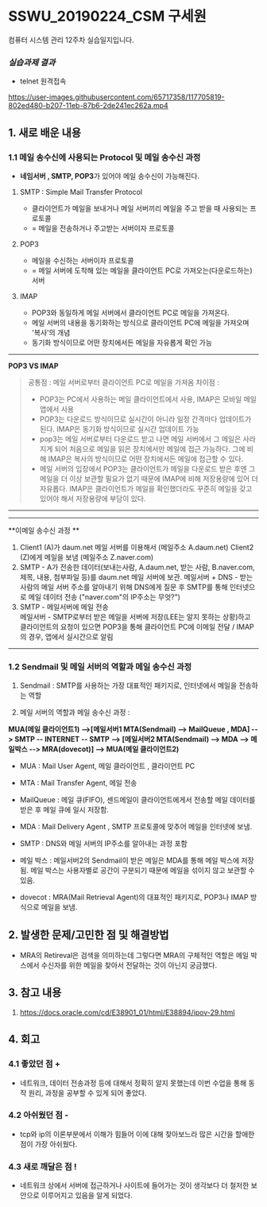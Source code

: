 # SSWU_20190224_CSM 구세원 

컴퓨터 시스템 관리 12주차 실습일지입니다.

### *실습과제 결과*

- telnet 원격접속 


https://user-images.githubusercontent.com/65717358/117705819-802ed480-b207-11eb-87b6-2de241ec262a.mp4



 
## 1. 새로 배운 내용

### 1.1 메일 송수신에 사용되는 Protocol 및 메일 송수신 과정 
- **네임서버 , SMTP, POP3**가 있어야 메일 송수신이 가능해진다. 
1) SMTP : Simple Mail Transfer Protocol 
   - 클라이언트가 메일을 보내거나 메일 서버끼리 메일을 주고 받을 때 사용되는 프로토콜
   - = 메일을 전송하거나 주고받는 서버이자 프로토콜 
    
2) POP3
   - 메일을 수신하는 서버이자 프로토콜 
   - = 메일 서버에 도착해 있는 메일을 클라이언트 PC로 가져오는(다운로드하는) 서버
   
3) IMAP
   - POP3와 동일하게 메일 서버에서 클라이언트 PC로 메일을 가져온다. 
   - 메일 서버의 내용을 동기화하는 방식으로 클라이언트 PC에 메일을 가져오며 '복사'의 개념 
   - 동기화 방식이므로 어떤 장치에서든 메일을 자유롭게 확인 가능 

--- 
**POP3 VS IMAP**

> 공통점 : 메일 서버로부터 클라이언트 PC로 메일을 가져옴
> 차이점 :
> - POP3는 PC에서 사용하는 메일 클라이언트에서 사용, IMAP은 모바일 메일 앱에서 사용 
> - POP3는 다운로드 방식이므로 실시간이 아니라 일정 간격마다 업데이트가 된다. IMAP은 동기화 방식이므로 실시간 업데이트 가능 
> - pop3는 메일 서버로부터 다운로드 받고 나면 메일 서버에서 그 메일은 사라지게 되어 처음으로 메일을 읽은 장치에서만 메일에 접근 가능하다. 
> 그에 비해 IMAP은 복사의 방식이므로 어떤 장치에서든 메일에 접근할 수 있다. 
> - 메일 서버의 입장에서 POP3는 클라이언트가 메일을 다운로드 받은 후엔 그 메일을 더 이상 보관할 필요가 없기 때문에 IMAP에 비해 저장용량에 있어 더 자유롭다. 
> IMAP은 클라이언트가 메일을 확인했더라도 꾸준히 메일을 갖고 있어야 해서 저장용량에 부담이 있다. 

---

---
**이메일 송수신 과정 **
1. Client1 (A)가 daum.net 메일 서버를 이용해서 (메일주소 A.daum.net) Client2 (Z)에게 메일을 보냄 (메일주소 Z.naver.com)
2. SMTP - A가 전송한 데이터(보내는사람, A.daum.net, 받는 사람, B.naver.com, 제목, 내용, 첨부파일 등)를 daum.net 메일 서버에 보관.
   메일서버 + DNS - 받는 사람의 메일 서버 주소를 알아내기 위해 DNS에게 질문 후 SMTP를 통해 인터넷으로 메일 데이터 전송 ("naver.com"의 IP주소는 무엇?")
3. SMTP - 메일서버에 메일 전송  
   메일서버 - SMTP로부터 받은 메일을 서버에 저장(LEE는 알지 못하는 상황)하고 클라이언트의 요청이 있으면 POP3을 통해 클라이언트 PC에 이메일 전달 / IMAP의 경우, 앱에서 실시간으로 알림
---

### 1.2 Sendmail 및 메일 서버의 역할과 메일 송수신 과정  
1) Sendmail :  SMTP를 사용하는 가장 대표적인 패키지로, 인터넷에서 메일을 전송하는 역할

2) 메일 서버의 역할과 메일 송수신 과정 : 

**MUA(메일 클라이언트1) -->[메일서버1 MTA(Sendmail) --> MailQueue , MDA] --> SMTP -- INTERNET -- SMTP --> [메일서버2 MTA(Sendmail) --> MDA --> 메일박스 --> MRA(dovecot)] --> MUA(메일 클라이언트2)** 

- MUA : Mail User Agent, 메일 클라이언트 , 클라이언트 PC

- MTA : Mail Transfer Agent, 메일 전송

- MailQueue : 메일 큐(FIFO), 센드메일이 클라이언트에게서 전송할 메일 데이터를 받은 후 메일 큐에 일시 저장함. 

- MDA : Mail Delivery Agent , SMTP 프로토콜에 맞추어 메일을 인터넷에 보냄. 

- SMTP : DNS와 메일 서버의 IP주소를 알아내는 과정 포함 

- 메일 박스 : 메일서버2의 Sendmail이 받은 메일은 MDA를 통해 메일 박스에 저장됨. 메일 박스는 사용자별로 공간이 구분되기 때문에 메일을 섞이지 않고 보관할 수 있음. 

- dovecot : MRA(Mail Retrieval Agent)의 대표적인 패키지로, POP3나 IMAP 방식으로 메일을 보냄. 

## 2. 발생한 문제/고민한 점 및 해결방법

- MRA의 Retireval은 검색을 의미하는데 그렇다면 MRA의 구체적인 역할은 메일 박스에서 수신자를 위한 메일을 찾아서 전달하는 것이 아닌지 궁금했다. 

## 3. 참고 내용

1) https://docs.oracle.com/cd/E38901_01/html/E38894/ipov-29.html


## 4. 회고    
    
### 4.1 좋았던 점 +
	
- 네트워크, 데이터 전송과정 등에 대해서 정확히 알지 못했는데 이번 수업을 통해 동작 원리, 과정을 공부할 수 있게 되어 좋았다. 

### 4.2 아쉬웠던 점 -
	
- tcp와 ip의 이론부분에서 이해가 힘들어 이에 대해 찾아보느라 많은 시간을 할애한 점이 가장 아쉬웠다. 

### 4.3 새로 깨달은 점 !

- 네트워크 상에서 서버에 접근하거나 사이트에 들어가는 것이 생각보다 더 철저한 보안으로 이루어지고 있음을 알게 되었다. 
